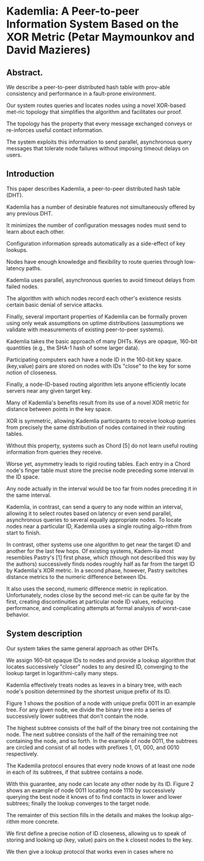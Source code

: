 # Kademlia: A Peer-to-peer Information System Based on the XOR Metric (Petar Maymounkov and David Mazieres)

## Abstract. 

We describe a peer-to-peer distributed hash table with prov-able consistency and performance in a fault-prone environment. 

Our system routes queries and locates nodes using a novel XOR-based met-ric topology that simplifies the algorithm and facilitates our proof. 

The topology has the property that every message exchanged conveys or re-inforces useful contact information. 

The system exploits this information to send parallel, asynchronous query messages that tolerate node failures without imposing timeout delays on users.


## Introduction

This paper describes Kademlia, a peer-to-peer distributed hash table (DHT). 

Kademlia has a number of desirable features not simultaneously offered by any previous DHT.

It minimizes the number of configuration messages nodes must send to learn about each other. 

Configuration information spreads automatically as a side-effect of key lookups. 

Nodes have enough knowledge and flexibility to route queries through low-latency paths. 

Kademlia uses parallel, asynchronous queries to avoid timeout delays from failed nodes. 

The algorithm with which nodes record each other's existence resists certain basic denial of service attacks. 

Finally, several important properties of Kademlia can be formally proven using only weak assumptions on uptime distributions (assumptions we validate with measurements of existing peer-to-peer systems). 

Kademlia takes the basic approach of many DHTs. Keys are opaque, 160-bit quantities (e.g., the SHA-1 hash of some larger data). 

Participating computers each have a node ID in the 160-bit key space. (key,value) pairs are stored on nodes with IDs "close" to the key for some notion of closeness. 

Finally, a node-ID-based routing algorithm lets anyone efficiently locate servers near any given target key. 

Many of Kademlia's benefits result from its use of a novel XOR metric for distance between points in the key space. 

XOR is symmetric, allowing Kademlia participants to receive lookup queries from precisely the same distribution of nodes contained in their routing tables. 

Without this property, systems such as Chord [5] do not learn useful routing information from queries they receive. 

Worse yet, asymmetry leads to rigid routing tables. Each entry in a Chord node's finger table must store the precise node preceding some interval in the ID space. 

Any node actually in the interval would be too far from nodes preceding it in the same interval. 

Kademlia, in contrast, can send a query to any node within an interval, allowing it to select routes based on latency or even send parallel, asynchronous queries to several equally appropriate nodes. To locate nodes near a particular ID, Kademlia uses a single routing algo-rithm from start to finish. 

In contrast, other systems use one algorithm to get near the target ID and another for the last few hops. Of existing systems, Kadem-lia most resembles Pastry's [1] first phase, which (though not described this way by the authors) successively finds nodes roughly half as far from the target ID by Kademlia's XOR metric. In a second phase, however, Pastry switches distance metrics to the numeric difference between IDs. 

It also uses the second, numeric difference metric in replication. Unfortunately, nodes close by the second met-ric can be quite far by the first, creating discontinuities at particular node ID values, reducing performance, and complicating attempts at formal analysis of worst-case behavior. 


## System description 
Our system takes the same general approach as other DHTs. 

We assign 160-bit opaque IDs to nodes and provide a lookup algorithm that locates successively "closer" nodes to any desired ID, converging to the lookup target in logarithmi-cally many steps. 

Kademlia effectively treats nodes as leaves in a binary tree, with each node's position determined by the shortest unique prefix of its ID. 

Figure 1 shows the position of a node with unique prefix 0011 in an example tree. For any given node, we divide the binary tree into a series of successively lower subtrees that don't contain the node. 

The highest subtree consists of the half of the binary tree not containing the node. The next subtree consists of the half of the remaining tree not containing the node, and so forth. In the example of node 0011, the subtrees are circled and consist of all nodes with prefixes 1, 01, 000, and 0010 respectively. 

The Kademlia protocol ensures that every node knows of at least one node in each of its subtrees, if that subtree contains a node. 

With this guarantee, any node can locate any other node by its ID. Figure 2 shows an example of node 0011 locating node 1110 by successively querying the best node it knows of to find contacts in lower and lower subtrees; finally the lookup converges to the target node. 

The remainter of this section fills in the details and makes the lookup algo-rithm more concrete. 

We first define a precise notion of ID closeness, allowing us to speak of storing and looking up (key, value) pairs on the k closest nodes to the key. 

We then give a lookup protocol that works even in cases where no 
